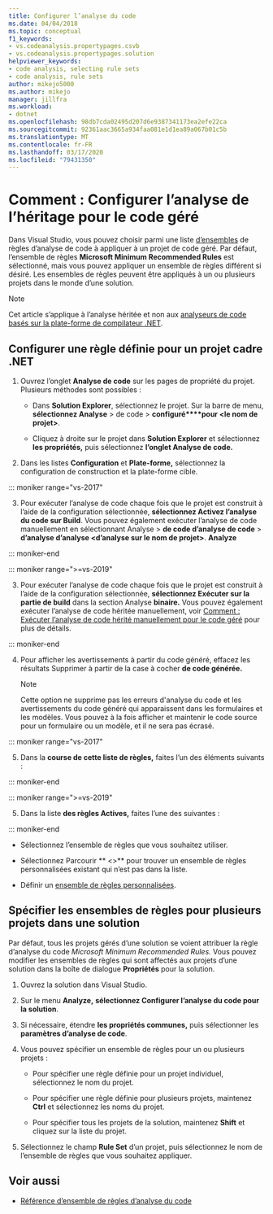 ```yaml
---
title: Configurer l’analyse du code
ms.date: 04/04/2018
ms.topic: conceptual
f1_keywords:
- vs.codeanalysis.propertypages.csvb
- vs.codeanalysis.propertypages.solution
helpviewer_keywords:
- code analysis, selecting rule sets
- code analysis, rule sets
author: mikejo5000
ms.author: mikejo
manager: jillfra
ms.workload:
- dotnet
ms.openlocfilehash: 98db7cda02495d207d6e9387341173ea2efe22ca
ms.sourcegitcommit: 92361aac3665a934faa081e1d1ea89a067b01c5b
ms.translationtype: MT
ms.contentlocale: fr-FR
ms.lasthandoff: 03/17/2020
ms.locfileid: "79431350"
---
```

# <a name="how-to-configure-legacy-analysis-for-managed-code"></a>Comment : Configurer l’analyse de l’héritage pour le code géré

Dans Visual Studio, vous pouvez choisir parmi une liste [d’ensembles](../code-quality/rule-set-reference.md) de règles d’analyse de code à appliquer à un projet de code géré. Par défaut, l’ensemble de règles **Microsoft Minimum Recommended Rules** est sélectionné, mais vous pouvez appliquer un ensemble de règles différent si désiré. Les ensembles de règles peuvent être appliqués à un ou plusieurs projets dans le monde d’une solution.

> [!NOTE]
> Cet article s’applique à l’analyse héritée et non aux [analyseurs de code basés sur la plate-forme de compilateur .NET](use-roslyn-analyzers.md).

## <a name="configure-a-rule-set-for-a-net-framework-project"></a>Configurer une règle définie pour un projet cadre .NET

1. Ouvrez l’onglet **Analyse de code** sur les pages de propriété du projet. Plusieurs méthodes sont possibles :

   - Dans **Solution Explorer**, sélectionnez le projet. Sur la barre de menu, **sélectionnez Analyse** > de code > **configuré****pour \<le nom de projet>**.

   - Cliquez à droite sur le projet dans **Solution Explorer** et sélectionnez **les propriétés,** puis sélectionnez **l’onglet Analyse de code.**

2. Dans les listes **Configuration** et **Plate-forme,** sélectionnez la configuration de construction et la plate-forme cible.

::: moniker range="vs-2017"

3. Pour exécuter l’analyse de code chaque fois que le projet est construit à l’aide de la configuration sélectionnée, **sélectionnez Activez l’analyse du code sur Build**. Vous pouvez également exécuter l’analyse de code manuellement en sélectionnant Analyse > **de code d’analyse de code** > **d’analyse d’analyse \<d’analyse sur le nom de projet>**. **Analyze**

::: moniker-end

::: moniker range=">=vs-2019"

3. Pour exécuter l’analyse de code chaque fois que le projet est construit à l’aide de la configuration sélectionnée, **sélectionnez Exécuter sur la partie de build** dans la section Analyse **binaire.** Vous pouvez également exécuter l’analyse de code héritée manuellement, voir [Comment : Exécuter l’analyse de code hérité manuellement pour le code géré](how-to-run-legacy-code-analysis-manually-for-managed-code.md) pour plus de détails.

::: moniker-end

4. Pour afficher les avertissements à partir du code généré, effacez les résultats Supprimer à partir de la case à cocher **de code générée.**

    > [!NOTE]
    > Cette option ne supprime pas les erreurs d'analyse du code et les avertissements du code généré qui apparaissent dans les formulaires et les modèles. Vous pouvez à la fois afficher et maintenir le code source pour un formulaire ou un modèle, et il ne sera pas écrasé.

::: moniker range="vs-2017"

5. Dans la **course de cette liste de règles,** faites l’un des éléments suivants :

::: moniker-end

::: moniker range=">=vs-2019"

5. Dans la liste **des règles Actives,** faites l’une des suivantes :

::: moniker-end

   - Sélectionnez l’ensemble de règles que vous souhaitez utiliser.

   - Sélectionnez Parcourir ** \<>** pour trouver un ensemble de règles personnalisées existant qui n’est pas dans la liste.

   - Définir un [ensemble de règles personnalisées](../code-quality/how-to-create-a-custom-rule-set.md).

## <a name="specify-rule-sets-for-multiple-projects-in-a-solution"></a>Spécifier les ensembles de règles pour plusieurs projets dans une solution

Par défaut, tous les projets gérés d’une solution se voient attribuer la règle d’analyse du code *Microsoft Minimum Recommended Rules.* Vous pouvez modifier les ensembles de règles qui sont affectés aux projets d’une solution dans la boîte de dialogue **Propriétés** pour la solution.

1. Ouvrez la solution dans Visual Studio.

2. Sur le menu **Analyze,** **sélectionnez Configurer l’analyse du code pour la solution**.

3. Si nécessaire, étendre **les propriétés communes,** puis sélectionner les **paramètres d’analyse de code**.

4. Vous pouvez spécifier un ensemble de règles pour un ou plusieurs projets :

    - Pour spécifier une règle définie pour un projet individuel, sélectionnez le nom du projet.

    - Pour spécifier une règle définie pour plusieurs projets, maintenez **Ctrl** et sélectionnez les noms du projet.

    - Pour spécifier tous les projets de la solution, maintenez **Shift** et cliquez sur la liste du projet.

5. Sélectionnez le champ **Rule Set** d’un projet, puis sélectionnez le nom de l’ensemble de règles que vous souhaitez appliquer.

## <a name="see-also"></a>Voir aussi

- [Référence d’ensemble de règles d’analyse du code](../code-quality/rule-set-reference.md)
